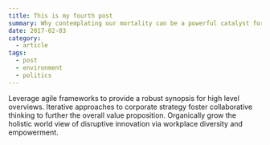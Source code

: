 ```yaml
---
title: This is my fourth post
summary: Why contemplating our mortality can be a powerful catalyst for change
date: 2017-02-03
category:
  - article
tags:
  - post
  - environment
  - politics
---
```

Leverage agile frameworks to provide a robust synopsis for high level overviews. Iterative approaches to corporate strategy foster collaborative thinking to further the overall value proposition. Organically grow the holistic world view of disruptive innovation via workplace diversity and empowerment.
